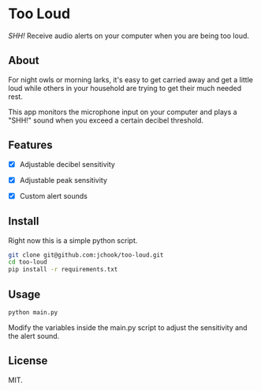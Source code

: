 Too Loud
========

*SHH!* Receive audio alerts on your computer when you are being too loud.


About
-----

For night owls or morning larks, it's easy to get carried away and get a little loud while others in your household are trying to get their much needed rest.

This app monitors the microphone input on your computer and plays a "SHH!" sound when you exceed a certain decibel threshold.


Features
--------

- [x] Adjustable decibel sensitivity
- [x] Adjustable peak sensitivity
- [x] Custom alert sounds


Install
-------

Right now this is a simple python script.

```sh
git clone git@github.com:jchook/too-loud.git
cd too-loud
pip install -r requirements.txt
```


Usage
-----

```sh
python main.py
```

Modify the variables inside the main.py script to adjust the sensitivity and the alert sound.


License
-------

MIT.
